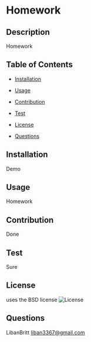 # Homework

## Description
Homework

## Table of Contents
* [Installation](#installation)

* [Usage](#usage)

* [Contribution](#contribution)

* [Test](#test)
* [License](#license)

* [Questions](#questions)

## Installation
Demo 

## Usage
Homework

## Contribution
Done

## Test
Sure

## License
uses the BSD license
![License](https://img.shields.io/badge/license-BSD-purple.svg)

## Questions
LibanBritt
liban3367@gmail.com
